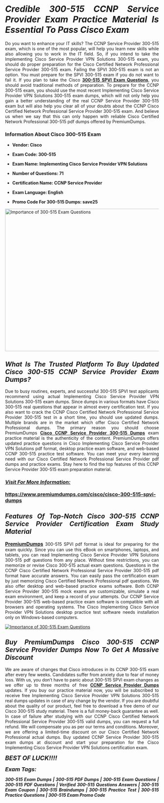 <h1 style="text-align: justify;"><strong><em>Credible 300-515 CCNP Service Provider Exam Practice Material Is Essential To Pass Cisco Exam</em></strong></h1>

<p style="text-align: justify;">Do you want to enhance your IT skills? The CCNP Service Provider 300-515 exam, which is one of the most popular, will help you learn new skills while also allowing you to work in the IT field. So, if you intend to take the Implementing Cisco Service Provider VPN Solutions 300-515 exam, you should do proper preparation for the Cisco Certified Network Professional Service Provider 300-515 exam. Failing the SPVI 300-515 exam is not an option. You must prepare for the SPVI 300-515 exam if you do not want to fail it. If you plan to take the Cisco <strong><a href="https://www.premiumdumps.com/cisco/cisco-300-515-spvi-dumps">300-515 SPVI Exam Questions</a></strong>, you should avoid traditional methods of preparation. To prepare for the CCNP 300-515 exam, you should use the most recent Implementing Cisco Service Provider VPN Solutions 300-515 exam dumps, which will not only help you gain a better understanding of the real CCNP Service Provider 300-515 exam but will also help you clear all of your doubts about the CCNP Cisco Certified Network Professional Service Provider 300-515 exam. And believe us when we say that this can only happen with reliable Cisco Certified Network Professional 300-515 pdf dumps offered by PremiumDumps.</p>

<h3 style="text-align: justify;"><strong>Information About Cisco 300-515 Exam</strong></h3>

<ul>
	<li>
	<p style="text-align: justify;"><b>Vendor: Cisco</b></p>
	</li>
	<li>
	<p style="text-align: justify;"><b>Exam Code: 300-515</b></p>
	</li>
	<li>
	<p style="text-align: justify;"><b>Exam Name: Implementing Cisco Service Provider VPN Solutions</b></p>
	</li>
	<li>
	<p style="text-align: justify;"><b>Number of Questions: 71</b></p>
	</li>
	<li>
	<p style="text-align: justify;"><b>Certification Name: CCNP Service Provider</b></p>
	</li>
	<li>
	<p style="text-align: justify;"><b>Exam Language: English</b></p>
	</li>
	<li>
	<p style="text-align: justify;"><b>Promo Code For 300-515 Dumps: save25</b></p>
	</li>
</ul>

<p style="text-align: justify;"><a href="https://www.premiumdumps.com/cisco/cisco-300-515-spvi-dumps"><img alt="Importance of 300-515 Exam Questions" src="https://i.imgur.com/P39uA2n.jpg" style="width: 700px; height: 465px;" /></a></p>

<h2 style="text-align: justify;"><strong><em>What Is The Trusted Platform To Buy Updated Cisco 300-515 CCNP Service Provider Exam Dumps?</em></strong></h2>

<p style="text-align: justify;">Due to busy routines, experts, and successful 300-515 SPVI test applicants recommend using actual Implementing Cisco Service Provider VPN Solutions 300-515 exam dumps. Since dumps in various formats have Cisco 300-515 real questions that appear in almost every certification test. If you also want to crack the CCNP Cisco Certified Network Professional Service Provider 300-515 test in a short time, you should use updated dumps. Multiple brands are in the market which offer Cisco Certified Network Professional dumps. The primary reason you should choose PremiumDumps <a href="https://www.premiumdumps.com/cisco/cisco-300-515-spvi-dumps"><strong>Cisco CCNP Service Provider 300-515 Dumps</strong></a> exam practice material is the authenticity of the content. PremiumDumps offers updated practice questions in Cisco Implementing Cisco Service Provider VPN Solutions pdf format, desktop practice exam software, and web-based CCNP 300-515 practice test software. You can meet your every learning need with our Cisco Certified Network Professional Service Provider pdf dumps and practice exams. Stay here to find the top features of this CCNP Service Provider 300-515 exam preparation material.</p>

<h3 style="text-align: justify;"><strong><u><i>Visit For More Information:</i></u><br />
<br />
<a href="https://www.premiumdumps.com/cisco/cisco-300-515-spvi-dumps">https://www.premiumdumps.com/cisco/cisco-300-515-spvi-dumps</a></strong></h3>

<h2 style="text-align: justify;"><strong><em>Features Of Top-Notch Cisco 300-515 CCNP Service Provider Certification Exam Study Material</em></strong></h2>

<p style="text-align: justify;"><span style="font-size:16px;"><strong><a href="https://www.premiumdumps.com/">PremiumDumps</a></strong></span> 300-515 SPVI pdf format is ideal for preparing for the exam quickly. Since you can use this eBook on smartphones, laptops, and tablets, you can read Implementing Cisco Service Provider VPN Solutions 300-515 pdf questions from any place. Without time restrictions, you can memorize or revise Cisco 300-515 actual exam questions. Questions in the CCNP Cisco Certified Network Professional Service Provider 300-515 pdf format have accurate answers. You can easily pass the certification exam by just memorizing Cisco Certified Network Professional pdf questions. We also offer desktop and web-based practice exams software. Both CCNP Service Provider 300-515 mock exams are customizable, simulate a real exam environment, and keep a record of your attempts. Our CCNP Service Provider 300-515 web-based practice exam software is compatible with all browsers and operating systems. The Cisco Implementing Cisco Service Provider VPN Solutions desktop practice test software needs installation only on Windows-based computers.</p>

<p style="text-align: justify;"><a href="https://www.premiumdumps.com/cisco/cisco-300-515-spvi-dumps"><img alt="Importance of 300-515 Exam Questions" src="https://i.imgur.com/2KPb8yb.jpg" /></a></p>

<h2 style="text-align: justify;"><strong><em>Buy PremiumDumps Cisco 300-515 CCNP Service Provider Dumps Now To Get A Massive Discount</em></strong></h2>

<p style="text-align: justify;">We are aware of changes that Cisco introduces in its CCNP 300-515 exam after every few weeks. Candidates suffer from anxiety due to fear of money loss. With us, you don’t have to panic about 300-515 SPVI exam changes as we offer up to three months of free <strong><a href="https://www.premiumdumps.com/cisco/ccnp-dumps">CCNP Service Provider Dumps</a></strong> updates. If you buy our practice material now, you will be subscribed to receive free Implementing Cisco Service Provider VPN Solutions 300-515 real dumps updates in case of any change by the vendor. If you are doubtful about the quality of our product, feel free to download a free demo of our Cisco 300-515 study material. There is a full money-back guarantee as well. In case of failure after studying with our CCNP Cisco Certified Network Professional Service Provider 300-515 valid dumps, you can request a full refund. We will compensate you as per our terms and conditions. Moreover, we are offering a limited-time discount on our Cisco Certified Network Professional actual dumps. Buy updated CCNP Service Provider 300-515 exam dumps at discount and start your preparation for the Cisco Implementing Cisco Service Provider VPN Solutions certification exam.</p>

<p style="text-align: justify;"><em><span style="font-size:20px;"><strong>BEST OF LUCK!!!!</strong></span></em></p>

<p style="text-align: justify;"><span style="font-size:18px;"><strong><em>Exam Tags:</em></strong></span><span style="font-size:20px;"><strong><em> </em></strong></span></p>

<p style="text-align: justify;"><span style="font-size:14px;"><strong><em>300-515 Exam Dumps | 300-515 PDF Dumps | 300-515 Exam Questions | 300-515 PDF Questions | Verified 300-515 Questions Answers | 300-515 Exam Coupon | 300-515 Braindumps | 300-515 Practice Test | 300-515 Practice Questions | 300-515 Exam Promo Code</em></strong></span></p>
